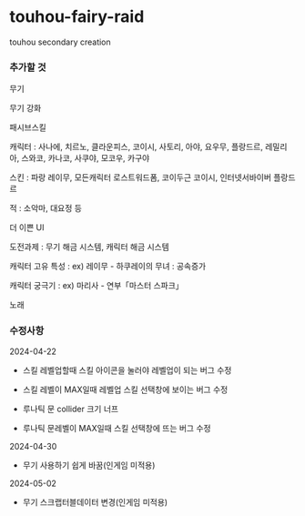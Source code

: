 # touhou-fairy-raid

touhou secondary creation

### 추가할 것 

무기

무기 강화

패시브스킬

캐릭터 : 사나에, 치르노, 클라운피스, 코이시, 사토리, 아야, 요우무, 플랑드르, 레밀리아, 스와코, 카나코, 사쿠야, 모코우, 카구야

스킨 : 파랑 레이무, 모든캐릭터 로스트워드폼, 코이두근 코이시, 인터넷서바이버 플랑드르

적 : 소악마, 대요정 등

더 이쁜 UI

도전과제 : 무기 해금 시스템, 캐릭터 해금 시스템

캐릭터 고유 특성 : ex) 레이무 - 하쿠레이의 무녀 : 공속증가

캐릭터 궁극기 : ex) 마리사 - 연부「마스터 스파크」

노래

### 수정사항

2024-04-22

- 스킬 레벨업할때 스킬 아이콘을 눌러야 레벨업이 되는 버그 수정

- 스킬 레벨이 MAX일때 레벨업 스킬 선택창에 보이는 버그 수정

- 루나틱 문 collider 크기 너프

- 루나틱 문레벨이 MAX일때 스킬 선택창에 뜨는 버그 수정

2024-04-30

- 무기 사용하기 쉽게 바꿈(인게임 미적용)

2024-05-02

- 무기 스크랩터블데이터 변경(인게임 미적용)
